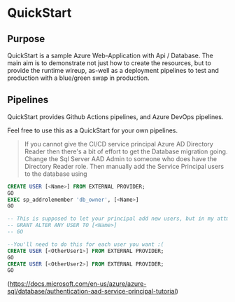 # QuickStart

## Purpose
QuickStart is a sample Azure Web-Application with Api / Database. The main aim is to demonstrate not just how to create the resources, but to provide the runtime wireup, as-well as a deployment pipelines to test and production with a blue/green swap in production.

## Pipelines
QuickStart provides Github Actions pipelines, and Azure DevOps pipelines. 

Feel free to use this as a QuickStart for your own pipelines.

> If you cannot give the CI/CD service principal Azure AD Directory Reader then there's a bit of effort to get the Database migration going. 
Change the Sql Server AAD Admin to someone who does have the Directory Reader role. Then manually add the Service Principal users to the database using

``` sql
CREATE USER [<Name>] FROM EXTERNAL PROVIDER; 
GO
EXEC sp_addrolemember 'db_owner', [<Name>]
GO

-- This is supposed to let your principal add new users, but in my attmpt, I still got an error if the principal making the connection didn't have AAD Directory Reader, regardless of the server principal.
-- GRANT ALTER ANY USER TO [<Name>]
-- GO

--You'll need to do this for each user you want :(
CREATE USER [<OtherUser1>] FROM EXTERNAL PROVIDER;
GO
CREATE USER [<OtherUser2>] FROM EXTERNAL PROVIDER;
GO

```
(https://docs.microsoft.com/en-us/azure/azure-sql/database/authentication-aad-service-principal-tutorial)
